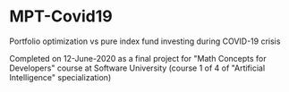 # MPT-Covid19
Portfolio optimization vs pure index fund investing during COVID-19 crisis

Completed on 12-June-2020 as a final project for "Math Concepts for Developers" course at Software University 
(course 1 of 4 of "Artificial Intelligence" specialization)
